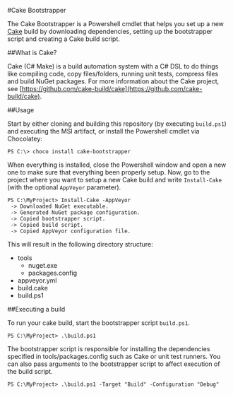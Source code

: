 #Cake Bootstrapper

The Cake Bootstrapper is a Powershell cmdlet that helps you set up a new [Cake](https://github.com/cake-build/cake) build by downloading dependencies, setting up the bootstrapper script and creating a Cake build script.

##What is Cake?

Cake (C# Make) is a build automation system with a C# DSL to do things like compiling code, copy files/folders, running unit tests, compress files and build NuGet packages.
For more information about the Cake project, see [https://github.com/cake-build/cake](https://github.com/cake-build/cake).

##Usage

Start by either cloning and building this repository (by executing `build.ps1`) and executing the MSI artifact, or install the Powershell cmdlet via Chocolatey:

```dos
PS C:\> choco install cake-bootstrapper
```

When everything is installed, close the Powershell window and open a new one to make sure that everything been properly setup.
Now, go to the project where you want to setup a new Cake build and write `Install-Cake` (with the optional `AppVeyor` parameter).

```dos
PS C:\MyProject> Install-Cake -AppVeyor
 -> Downloaded NuGet executable.
 -> Generated NuGet package configuration.
 -> Copied bootstrapper script.
 -> Copied build script.
 -> Copied AppVeyor configuration file.
```

This will result in the following directory structure:

* tools
  * nuget.exe
  * packages.config
* appveyor.yml
* build.cake
* build.ps1

##Executing a build

To run your cake build, start the bootstrapper script `build.ps1`.

```dos
PS C:\MyProject> .\build.ps1
```

The bootstrapper script is responsible for installing the dependencies specified in tools/packages.config such as Cake or unit test runners. You can also pass arguments to the bootstrapper script to affect execution of the build script.

```dos
PS C:\MyProject> .\build.ps1 -Target "Build" -Configuration "Debug"
```
